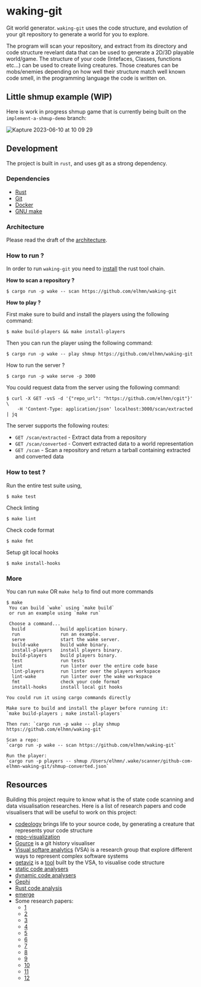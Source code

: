 # waking-git
Git world generator. `waking-git` uses the code structure, and evolution of
your git repository to generate a world for you to explore.

The program will scan your repository, and extract from its directory and code structure
revelant data that can be used to generate a 2D/3D playable world/game. The structure
of your code (Intefaces, Classes, functions etc...) can be used to create living creatures.
Those creatures can be mobs/enemies depending on how well their structure match well known
code smell, in the programming language the code is written on.

## Little shmup example (WIP)

Here is work in progress shmup game that is currently being built on the `implement-a-shmup-demo` branch:


![Kapture 2023-06-10 at 10 09 29](https://github.com/elhmn/waking-git/assets/5704817/56a69149-4bc0-4676-8596-d15291071d76)





## Development
The project is built in `rust`, and uses git as a strong dependency.

### Dependencies
- [Rust](https://www.rust-lang.org/tools/install)
- [Git](https://git-scm.com/downloads)
- [Docker](https://docs.docker.com/engine/install/)
- [GNU make](https://www.gnu.org/software/make/)

### Architecture

Please read the draft of the [architecture](https://github.com/elhmn/waking-git/blob/main/docs/Architecture.md).

### How to run ?

In order to run `waking-git` you need to [install](https://www.rust-lang.org/tools/install) the rust tool chain.

**How to scan a repository ?**

```console
$ cargo run -p wake -- scan https://github.com/elhmn/waking-git
```

**How to play ?**

First make sure to build and install the players using the following command:

```console
$ make build-players && make install-players
```

Then you can run the player using the following command:

```console
$ cargo run -p wake -- play shmup https://github.com/elhmn/waking-git
```

How to run the server ?

```console
$ cargo run -p wake serve -p 3000
```

You could request data from the server using the following command:
```console
$ curl -X GET -vsS -d '{"repo_url": "https://github.com/elhmn/cgit"}' \
	-H 'Content-Type: application/json' localhost:3000/scan/extracted | jq
```

The server supports the following routes:

- `GET /scan/extracted` - Extract data from a repository
- `GET /scan/converted` - Convert extracted data to a world representation
- `GET /scan` - Scan a repository and return a tarball containing extracted and converted data

### How to test ?

Run the entire test suite using,
```console
$ make test
```

Check linting
```console
$ make lint
```

Check code format
```console
$ make fmt
```

Setup git local hooks
```console
$ make install-hooks
```

### More

You can run `make` OR `make help` to find out more commands
```console
$ make
 You can build `wake` using `make build`
 or run an example using `make run`

 Choose a command...
  build             build application binary.
  run               run an example.
  serve             start the wake server.
  build-wake        build wake binary.
  install-players   install players binary.
  build-players     build players binary.
  test              run tests
  lint              run linter over the entire code base
  lint-players      run linter over the players workspace
  lint-wake         run linter over the wake workspace
  fmt               check your code format
  install-hooks     install local git hooks

You could run it using cargo commands directly

Make sure to build and install the player before running it:
`make build-players ; make install-players`

Then run: `cargo run -p wake -- play shmup https://github.com/elhmn/waking-git`

Scan a repo:
`cargo run -p wake -- scan https://github.com/elhmn/waking-git`

Run the player:
`cargo run -p players -- shmup /Users/elhmn/.wake/scanner/github-com-elhmn-waking-git/shmup-converted.json`
```

## Resources

Building this project require to know what is the of state code scanning and data visualisation researches.
Here is a list of research papers and code visualisers that will be useful to work on this project:

- [codeology](https://demo.marpi.pl/codeology/) brings life to your source code, by generating a creature that represents your code structure
- [repo-visualization](https://githubnext.com/projects/repo-visualization#explore-for-yourself)
- [Gource](https://github.com/acaudwell/Gource) is a git history visualiser
- [Visual softare analytics](https://home.uni-leipzig.de/svis) (VSA) is a research group that explore different ways to represent complex software systems
- [getaviz](https://home.uni-leipzig.de/svis/getaviz/index.php?setup=web/RD%20C&model=RD%20C%20busybox&aframe=true) is a [tool](https://github.com/softvis-research/Getaviz) built by the VSA, to visualise code structure
- [static code analysers](https://github.com/analysis-tools-dev/static-analysis)
- [dynamic code analysers](https://github.com/analysis-tools-dev/dynamic-analysis)
- [Gephi](https://gephi.org)
- [Rust code analysis](https://github.com/mozilla/rust-code-analysis)
- [emerge](https://github.com/glato/emerge)
- Some research papers:
	- [1](https://www.researchgate.net/publication/328282991_Towards_an_Open_Source_Stack_to_Create_a_Unified_Data_Source_for_Software_Analysis_and_Visualization)
	- [2](https://www.researchgate.net/publication/328019593_The_Recursive_Disk_Metaphor_-_A_Glyph-based_Approach_for_Software_Visualization)
	- [3](https://www.researchgate.net/publication/328019663_Past_Present_and_Future_of_3D_Software_Visualization_-_A_Systematic_Literature_Analysis)
	- [4](https://www.researchgate.net/publication/328019394_A_Structured_Approach_for_Conducting_a_Series_of_Controlled_Experiments_in_Software_Visualization)
	- [5](https://www.researchgate.net/publication/320083290_GETAVIZ_Generating_Structural_Behavioral_and_Evolutionary_Views_of_Software_Systems_for_Empirical_Evaluation)
	- [6](https://www.researchgate.net/publication/318570435_Generative_Software_Visualization_Automatic_Generation_of_User-Specific_Visualizations)
	- [7](https://www.researchgate.net/publication/265428652_MSE_and_FAMIX_30_an_Interexchange_Format_and_Source_Code_Model_Family)
	- [8](https://www.researchgate.net/publication/281743434_How_to_Master_Challenges_in_Experimental_Evaluation_of_2D_versus_3D_Software_Visualizations)
	- [9](https://www.researchgate.net/publication/220818819_A_Visual_Analytics_Tool_for_Software_Project_Structure_and_Relationships_among_Classes)
	- [10](https://opus-htw-aalen.bsz-bw.de/frontdoor/deliver/index/docId/658/file/ICCSE16-SEE.pdf)
	- [11](https://blog.ndepend.com/visualize-code-with-software-architecture-diagrams/)
	- [12](https://www.researchgate.net/publication/347700460_rust-code-analysis_A_Rust_library_to_analyze_and_extract_maintainability_information_from_source_codes)
